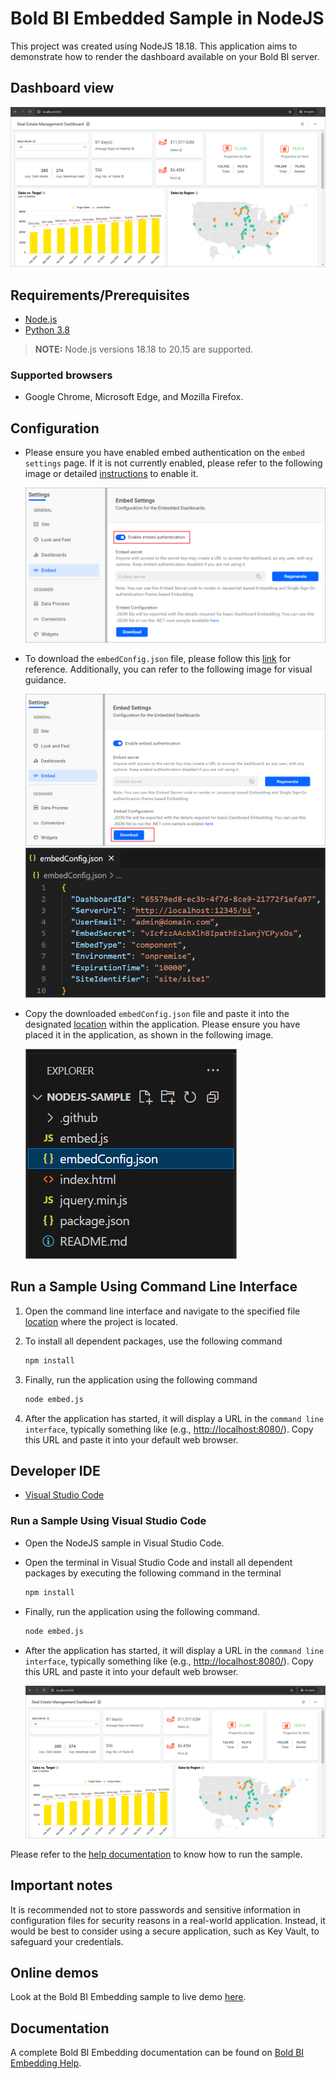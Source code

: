 # Bold BI Embedded Sample in NodeJS

This project was created using NodeJS 18.18. This application aims to demonstrate how to render the dashboard available on your Bold BI server.

## Dashboard view

![Dashboard View](/images/dashboard.png)

## Requirements/Prerequisites

* [Node.js](https://nodejs.org/en/)
* [Python 3.8](https://www.python.org/downloads/release/python-383/)

> **NOTE:** Node.js versions 18.18 to 20.15 are supported.

### Supported browsers
  
* Google Chrome, Microsoft Edge, and Mozilla Firefox.

## Configuration

* Please ensure you have enabled embed authentication on the `embed settings` page. If it is not currently enabled, please refer to the following image or detailed [instructions](https://help.boldbi.com/site-administration/embed-settings/#get-embed-secret-code?utm_source=github&utm_medium=backlinks) to enable it.

   ![Embed Settings](/images/enable-embedsecretkey.png)

* To download the `embedConfig.json` file, please follow this [link](https://help.boldbi.com/site-administration/embed-settings/#get-embed-configuration-file?utm_source=github&utm_medium=backlinks) for reference. Additionally, you can refer to the following image for visual guidance.

    ![Embed Settings Download](/images/download-embedsecretkey.png)
    ![EmbedConfig Properties](/images/embedconfig-file.png)

* Copy the downloaded `embedConfig.json` file and paste it into the designated [location](https://github.com/boldbi/nodejs-sample) within the application. Please ensure you have placed it in the application, as shown in the following image.

    ![EmbedConfig image](/images/embedconfig-location.png)

## Run a Sample Using Command Line Interface

  1. Open the command line interface and navigate to the specified file [location](https://github.com/boldbi/nodejs-sample) where the project is located.

  2. To install all dependent packages, use the following command

     ```bash
     npm install
     ```

  3. Finally, run the application using the following command

     ```bash
     node embed.js
     ```

  4. After the application has started, it will display a URL in the `command line interface`, typically something like (e.g., <http://localhost:8080/>). Copy this URL and paste it into your default web browser.

## Developer IDE

* [Visual Studio Code](https://code.visualstudio.com/download>)

### Run a Sample Using Visual Studio Code

* Open the NodeJS sample in Visual Studio Code.

* Open the terminal in Visual Studio Code and install all dependent packages by executing the following command in the terminal

    ```bash
    npm install
    ```

* Finally, run the application using the following command.
  
    ```bash
    node embed.js
    ```

* After the application has started, it will display a URL in the `command line interface`, typically something like (e.g., <http://localhost:8080/>). Copy this URL and paste it into your default web browser.

    ![dashboard view](/images/dashboard.png)

Please refer to the [help documentation](https://help.boldbi.com/embedding-options/embedding-sdk/samples/node-js/#how-to-run-the-sample?utm_source=github&utm_medium=backlinks) to know how to run the sample.

## Important notes

It is recommended not to store passwords and sensitive information in configuration files for security reasons in a real-world application. Instead, it would be best to consider using a secure application, such as Key Vault, to safeguard your credentials.

## Online demos

Look at the Bold BI Embedding sample to live demo [here](https://samples.boldbi.com/embed?utm_source=github&utm_medium=backlinks).

## Documentation

A complete Bold BI Embedding documentation can be found on [Bold BI Embedding Help](https://help.boldbi.com/embedded-bi/javascript-based/?utm_source=github&utm_medium=backlinks).
